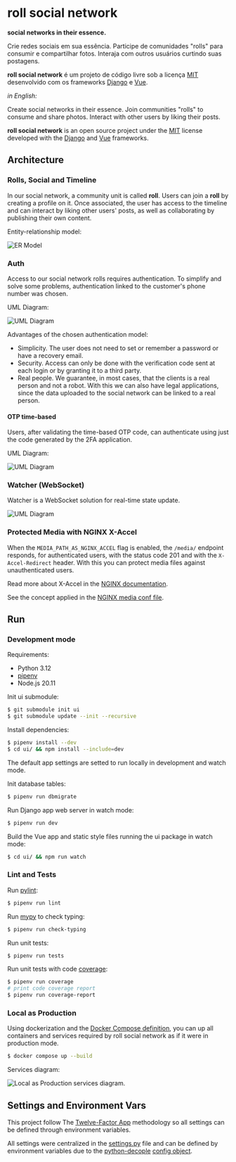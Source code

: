 # roll social network

**social networks in their essence.**

Crie redes sociais em sua essência. Participe de comunidades "rolls" para consumir e compartilhar fotos. Interaja com outros usuários curtindo suas postagens.

**roll social network** é um projeto de código livre sob a licença [MIT](LICENSE) desenvolvido com os frameworks [Django](https://www.djangoproject.com/) e [Vue](https://vuejs.org/).

*in English:*

Create social networks in their essence. Join communities "rolls" to consume and share photos. Interact with other users by liking their posts.

**roll social network** is an open source project under the [MIT](LICENSE) license developed with the [Django](https://www.djangoproject.com/) and [Vue](https://vuejs.org/) frameworks.


## Architecture

### Rolls, Social and Timeline

In our social network, a community unit is called **roll**. Users can join a **roll** by creating a profile on it. Once associated, the user has access to the timeline and can interact by liking other users' posts, as well as collaborating by publishing their own content.

Entity-relationship model:

![ER Model](.readme-imgs/roll-architecture-rolls-social-timeline.drawio.png)

### Auth

Access to our social network rolls requires authentication. To simplify and solve some problems, authentication linked to the customer's phone number was chosen.

UML Diagram:

![UML Diagram](.readme-imgs/roll-auth.png)

Advantages of the chosen authentication model:

- Simplicity. The user does not need to set or remember a password or have a recovery email.
- Security. Access can only be done with the verification code sent at each login or by granting it to a third party.
- Real people. We guarantee, in most cases, that the clients is a real person and not a robot. With this we can also have legal applications, since the data uploaded to the social network can be linked to a real person.

#### OTP time-based

Users, after validating the time-based OTP code, can authenticate using just the code generated by the 2FA application.

UML Diagram:

![UML Diagram](.readme-imgs/roll-otp-time-based.png)

### Watcher (WebSocket)

Watcher is a WebSocket solution for real-time state update.

![UML Diagram](.readme-imgs/roll-watcher.png)

### Protected Media with NGINX X-Accel

When the `MEDIA_PATH_AS_NGINX_ACCEL` flag is enabled, the `/media/` endpoint responds, for authenticated users, with the status code 201 and with the `X-Accel-Redirect` header. With this you can protect media files against unauthenticated users.

Read more about X-Accel in the [NGINX documentation](https://www.nginx.com/resources/wiki/start/topics/examples/x-accel/).

See the concept applied in the [NGINX media conf file](nginx.medias.default.conf).


## Run

### Development mode

Requirements:

- Python 3.12
- [pipenv](https://pipenv.pypa.io/en/latest/)
- Node.js 20.11

Init ui submodule:

```bash
$ git submodule init ui
$ git submodule update --init --recursive
```

Install dependencies:

```bash
$ pipenv install --dev
$ cd ui/ && npm install --include=dev
```

The default app settings are setted to run locally in development and watch mode.

Init database tables:

```bash
$ pipenv run dbmigrate
```

Run Django app web server in watch mode:

```bash
$ pipenv run dev
```

Build the Vue app and static style files running the ui package in watch mode:

```bash
$ cd ui/ && npm run watch
```

### Lint and Tests

Run [pylint](https://pylint.readthedocs.io/en/latest/):

```bash
$ pipenv run lint
```

Run [mypy](https://mypy-lang.org/) to check typing:

```bash
$ pipenv run check-typing
```

Run unit tests:

```bash
$ pipenv run tests
```

Run unit tests with code [coverage](https://coverage.readthedocs.io/):

```bash
$ pipenv run coverage
# print code coverage report
$ pipenv run coverage-report
```

### Local as Production

Using dockerization and the [Docker Compose definition](docker-compose.yml), you can up all containers and services required by roll social network as if it were in production mode.

```bash
$ docker compose up --build
```

Services diagram:

![Local as Production services diagram.](.readme-imgs/roll-local-as-production.drawio.png)


## Settings and Environment Vars

This project follow The [Twelve-Factor App](https://12factor.net/) methodology so all settings can be defined through environment variables.

All settings were centralized in the [settings.py](rollsocialnetwork/settings.py) file and can be defined by environment variables due to the [python-decople](https://pypi.org/project/python-decouple/) [config object](https://github.com/HBNetwork/python-decouple?tab=readme-ov-file#usage).
